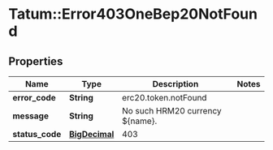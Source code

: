 # Tatum::Error403OneBep20NotFound

## Properties
Name | Type | Description | Notes
------------ | ------------- | ------------- | -------------
**error_code** | **String** | erc20.token.notFound | 
**message** | **String** | No such HRM20 currency ${name}. | 
**status_code** | [**BigDecimal**](BigDecimal.md) | 403 | 

